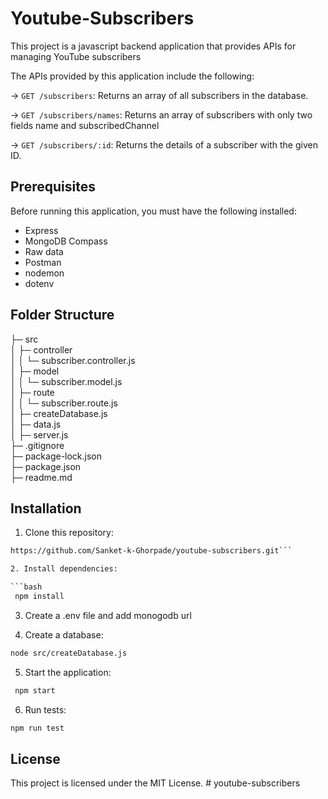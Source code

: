 # Youtube-Subscribers

This project is a javascript backend application that provides APIs for managing YouTube subscribers

The APIs provided by this application include the following:

-> `GET /subscribers`: Returns an array of all subscribers in the database.

-> `GET /subscribers/names`: Returns an array of subscribers with only two fields name and subscribedChannel

-> `GET /subscribers/:id`: Returns the details of a subscriber with the given ID.

## Prerequisites

Before running this application, you must have the following installed:

- Express
- MongoDB Compass
- Raw data
- Postman
- nodemon
- dotenv

## Folder Structure

├─ src  
│ ├─ controller  
│ │ └─ subscriber.controller.js  
│ ├─ model  
│ │ └─ subscriber.model.js  
│ ├─ route  
│ │ └─ subscriber.route.js  
│ ├─ createDatabase.js  
│ ├─ data.js  
│ ├─ server.js  
├─ .gitignore  
├─ package-lock.json  
├─ package.json  
├─ readme.md

## Installation

1. Clone this repository:

````bash
https://github.com/Sanket-k-Ghorpade/youtube-subscribers.git```

2. Install dependencies:

```bash
 npm install
````

3. Create a .env file and add monogodb url

4. Create a database:

```bash
node src/createDatabase.js
```

5. Start the application:

```bash
 npm start
```

6. Run tests:

```bash
npm run test
```

## License

This project is licensed under the MIT License.
#   y o u t u b e - s u b s c r i b e r s  
 